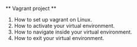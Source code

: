 ** Vagrant project **
1. How to set up vagrant on Linux.
2. How to activate your virtual environment.
3. How to navigate inside your virtual environment.
4. How to exit your virtual environment.
